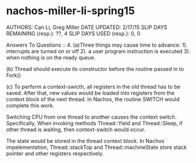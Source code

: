 # nachos-miller-li-spring15
AUTHORS: Can Li, Greg Miller
DATE UPDATED: 2/17/15
SLIP DAYS REMAINING (resp.): ??, 4
SLIP DAYS USED (resp.): 0, 0

Answers To Questions ::
4. (a)Three things may cause time to advance:
1). interrupts are turned on or off
2). a user program instruction is executed
3). when nothing is on the ready queue.

(b) Thread should execute its constructor before the routine passed in to Fork()

(c) To perform a context-swicth, all registers in the old thread has to be saved. After that, new values would be loaded into registers from the context block of the next thread. In Nachos, the routine SWITCH would complete this work.

Switching CPU from one thread to another causes the context switch. Specifically, When invoking methods Thread::Yield and Thread::Sleep, if other thread is waiting, then context-switch would occur. 

The state would be stored in the thread context block. In Nachos impelementation, Thread::stackTop and Thread::machineState store stack pointer and other registers respectively. 
